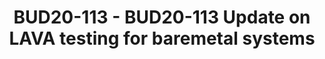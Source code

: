 ---
categories:
- BUD20
image:
  featured: 'true'
  path: https://static.linaro.org/connect/bud20/images/BUD20-113.png
session_id: BUD20-113
session_speakers:
- speaker_bio: Paul is a member of Linaro LITE team, who specializes in networking
    and application frameworks.
  speaker_company: Linaro
  speaker_image: http://avatars.sched.co/e/a3/3634524/avatar.jpg.320x320px.jpg?857
  speaker_name: Paul Sokolovsky
  speaker_position: IoT Engineer
  speaker_role: attendee, speaker
session_track: IoT and Embedded
tag: session
tags: IoT and Embedded
title: BUD20-113 - BUD20-113 Update on LAVA testing for baremetal systems
---